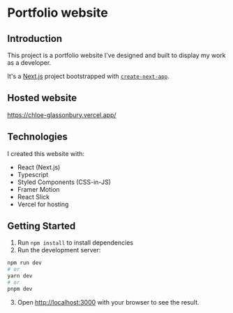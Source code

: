 # Portfolio website

## Introduction

This project is a portfolio website I've designed and built to display my work as a developer.

It's a [Next.js](https://nextjs.org/) project bootstrapped with [`create-next-app`](https://github.com/vercel/next.js/tree/canary/packages/create-next-app).

## Hosted website

https://chloe-glassonbury.vercel.app/

## Technologies

I created this website with:

- React (Next.js)
- Typescript
- Styled Components (CSS-in-JS)
- Framer Motion
- React Slick
- Vercel for hosting

## Getting Started

1. Run `npm install` to install dependencies
2. Run the development server:

```bash
npm run dev
# or
yarn dev
# or
pnpm dev
```

3. Open [http://localhost:3000](http://localhost:3000) with your browser to see the result.
